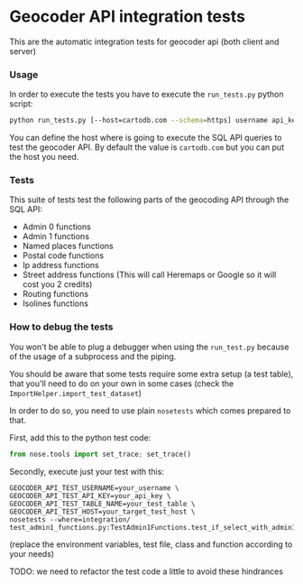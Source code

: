 # Geocoder API integration tests
This are the automatic integration tests for geocoder api (both client and server)

### Usage
In order to execute the tests you have to execute the `run_tests.py` python script:

```sh
python run_tests.py [--host=cartodb.com --schema=https] username api_key
```

You can define the host where is going to execute the SQL API queries to test the
geocoder API. By default the value is `cartodb.com` but you can put the host you need.

### Tests

This suite of tests test the following parts of the geocoding API through the SQL API:

- Admin 0 functions
- Admin 1 functions
- Named places functions
- Postal code functions
- Ip address functions
- Street address functions (This will call Heremaps or Google so it will cost you 2 credits)
- Routing functions
- Isolines functions


### How to debug the tests
You won't be able to plug a debugger when using the `run_test.py` because of the usage of a subprocess and the piping.

You should be aware that some tests require some extra setup (a test table), that you'll need to do on your own in some cases (check the `ImportHelper.import_test_dataset`)

In order to do so, you need to use plain `nosetests` which comes prepared to that.

First, add this to the python test code:

```python
from nose.tools import set_trace; set_trace()
```

Secondly, execute just your test with this:

```ssh
GEOCODER_API_TEST_USERNAME=your_username \
GEOCODER_API_TEST_API_KEY=your_api_key \
GEOCODER_API_TEST_TABLE_NAME=your_test_table \
GEOCODER_API_TEST_HOST=your_target_test_host \
nosetests --where=integration/ test_admin1_functions.py:TestAdmin1Functions.test_if_select_with_admin1_without_country_is_ok
```

(replace the environment variables, test file, class and function according to your needs)

TODO: we need to refactor the test code a little to avoid these hindrances
